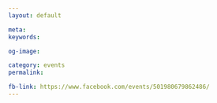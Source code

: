 ```yaml
---
layout: default

meta: 
keywords: 

og-image: 

category: events
permalink: 

fb-link: https://www.facebook.com/events/501980679862486/
---
```

